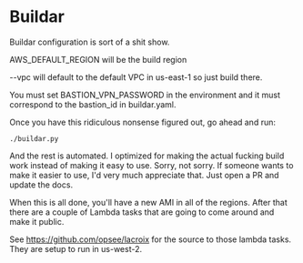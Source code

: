 # Buildar

Buildar configuration is sort of a shit show.

AWS_DEFAULT_REGION will be the build region

--vpc will default to the default VPC in us-east-1 so just build there.

You must set BASTION_VPN_PASSWORD in the environment and it must correspond to
the bastion_id in buildar.yaml.

Once you have this ridiculous nonsense figured out, go ahead and run:

`./buildar.py`

And the rest is automated. I optimized for making the actual fucking build work
instead of making it easy to use. Sorry, not sorry. If someone wants to make it
easier to use, I'd very much appreciate that. Just open a PR and update the
docs.

When this is all done, you'll have a new AMI in all of the regions. After that
there are a couple of Lambda tasks that are going to come around and make it
public.

See https://github.com/opsee/lacroix for the source to those lambda tasks. They
are setup to run in us-west-2.
